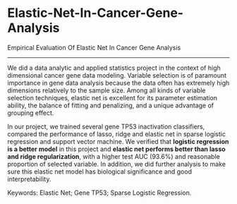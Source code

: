 # Elastic-Net-In-Cancer-Gene-Analysis

Empirical Evaluation Of Elastic Net In Cancer Gene Analysis

----

We did a data analytic and applied statistics project in the context of high dimensional cancer gene data modeling. Variable selection is of paramount importance in
gene data analysis because the data often has extremely high dimensions relatively to the
sample size. Among all kinds of variable selection techniques, elastic net is excellent for its
parameter estimation ability, the balance of fitting and penalizing, and a unique advantage
of grouping effect.

In our project, we trained several gene TP53 inactivation classifiers, compared the
performance of lasso, ridge and elastic net in sparse logistic regression and support vector
machine. We verified that **logistic regression is a better model** in this project and **elastic
net performs better than lasso and ridge regularization**, with a higher test AUC (93.6%)
and reasonable proportion of selected variable. In addition, we did further analysis to make
sure this elastic net model has biological significance and good interpretability.

Keywords: Elastic Net; Gene TP53; Sparse Logistic Regression.

